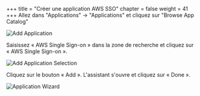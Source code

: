 +++
title = "Créer une application AWS SSO"
chapter = false
weight = 41
+++
Allez dans "Applications" -> "Applications" et cliquez sur "Browse App Catalog"

![Add Application](/images/90_add_application.png)

Saisissez « AWS Single Sign-on » dans la zone de recherche et cliquez sur « AWS Single Sign-on ».

![Add Application Selection](/images/100_add_application_selection.png)

Cliquez sur le bouton « Add ».
L'assistant s'ouvre et cliquez sur « Done ».

![Application Wizard](/images/120_application_wizard.png)
